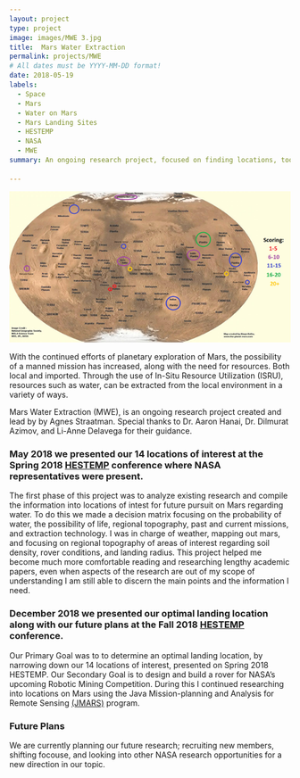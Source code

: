 ```yaml
---
layout: project
type: project
image: images/MWE 3.jpg
title:  Mars Water Extraction
permalink: projects/MWE
# All dates must be YYYY-MM-DD format!
date: 2018-05-19
labels:
  - Space
  - Mars
  - Water on Mars
  - Mars Landing Sites
  - HESTEMP
  - NASA
  - MWE 
summary: An ongoing research project, focused on finding locations, tools, and methods that can provide water on Mars for scientific interest and possible future missions.

---
```


<img class="ui medium right floated rounded image" src="../images/MWE 1.0.png">

With the continued efforts of planetary exploration of Mars, the possibility of a manned mission has increased, along with the need for resources. Both local and imported. Through the use of In-Situ Resource Utilization (ISRU), resources such as water, can be extracted from the local environment in a variety of ways. 


Mars Water Extraction (MWE), is an ongoing research project created and lead by by Agnes Straatman. Special thanks to Dr. Aaron Hanai, Dr. Dilmurat Azimov, and Li-Anne Delavega for their guidance.  

### May 2018 we presented our 14 locations of interest at the Spring 2018 [HESTEMP](http://manoa.hawaii.edu/hestemp/) conference where NASA representatives were present.

 The first phase of this project was to analyze existing research and compile the information into locations of intest for future pursuit on Mars regarding water. To do this we made a decision matrix focusing on the probability of water, the possibility of life, regional topography, past and current missions, and extraction technology. I was in charge of weather, mapping out mars, and focusing on regional topography of areas of interest regarding soil density, rover conditions, and landing radius. This project helped me become much more comfortable reading and researching lengthy academic papers, even when aspects of the research are out of my scope of understanding I am still able to discern the main points and the information I need.

### December 2018 we presented our optimal landing location along with our future plans at the Fall 2018 [HESTEMP](http://manoa.hawaii.edu/hestemp/) conference. 

Our Primary Goal was to to determine an optimal landing location, by narrowing down our 14 locations of interest, presented on Spring 2018 HESTEMP. Our Secondary Goal is to design and build a rover for NASA’s upcoming Robotic Mining Competition. During this I continued researching into locations on Mars using the Java Mission-planning and Analysis for Remote Sensing [(JMARS)](https://jmars.asu.edu/) program. 

### Future Plans 
We are currently planning our future research; recruiting new members, shifting focouse, and looking into other NASA research opportunities for a new direction in our topic.




